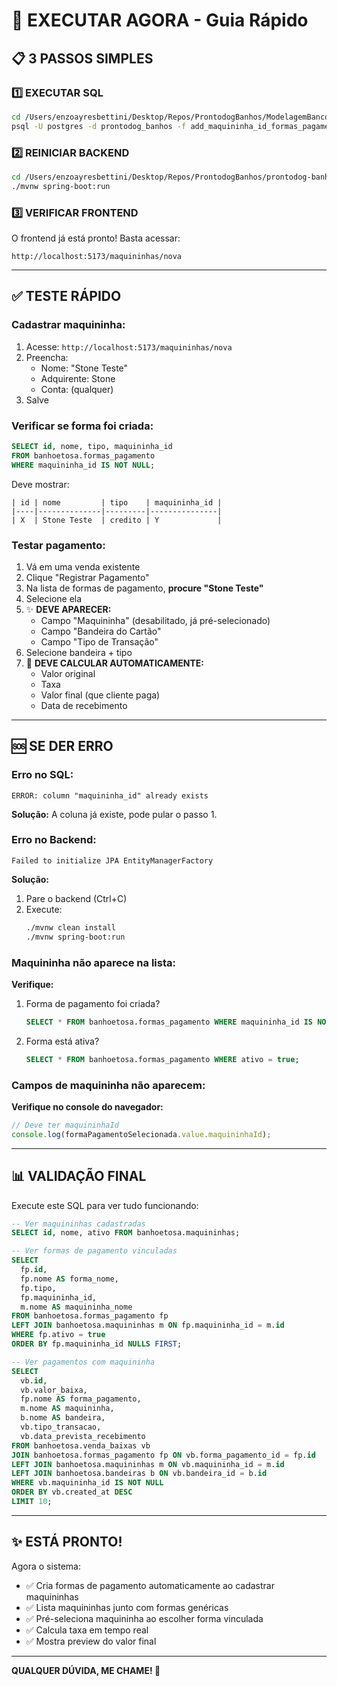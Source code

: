 # 🚀 EXECUTAR AGORA - Guia Rápido

## 📋 3 PASSOS SIMPLES

### **1️⃣ EXECUTAR SQL**

```bash
cd /Users/enzoayresbettini/Desktop/Repos/ProntodogBanhos/ModelagemBanco
psql -U postgres -d prontodog_banhos -f add_maquininha_id_formas_pagamento.sql
```

### **2️⃣ REINICIAR BACKEND**

```bash
cd /Users/enzoayresbettini/Desktop/Repos/ProntodogBanhos/prontodog-banho
./mvnw spring-boot:run
```

### **3️⃣ VERIFICAR FRONTEND**

O frontend já está pronto! Basta acessar:

```
http://localhost:5173/maquininhas/nova
```

---

## ✅ TESTE RÁPIDO

### **Cadastrar maquininha:**

1. Acesse: `http://localhost:5173/maquininhas/nova`
2. Preencha:
   - Nome: "Stone Teste"
   - Adquirente: Stone
   - Conta: (qualquer)
3. Salve

### **Verificar se forma foi criada:**

```sql
SELECT id, nome, tipo, maquininha_id
FROM banhoetosa.formas_pagamento
WHERE maquininha_id IS NOT NULL;
```

Deve mostrar:

```
| id | nome         | tipo    | maquininha_id |
|----|--------------|---------|---------------|
| X  | Stone Teste  | credito | Y             |
```

### **Testar pagamento:**

1. Vá em uma venda existente
2. Clique "Registrar Pagamento"
3. Na lista de formas de pagamento, **procure "Stone Teste"**
4. Selecione ela
5. ✨ **DEVE APARECER:**
   - Campo "Maquininha" (desabilitado, já pré-selecionado)
   - Campo "Bandeira do Cartão"
   - Campo "Tipo de Transação"
6. Selecione bandeira + tipo
7. 🎯 **DEVE CALCULAR AUTOMATICAMENTE:**
   - Valor original
   - Taxa
   - Valor final (que cliente paga)
   - Data de recebimento

---

## 🆘 SE DER ERRO

### **Erro no SQL:**

```
ERROR: column "maquininha_id" already exists
```

**Solução:** A coluna já existe, pode pular o passo 1.

### **Erro no Backend:**

```
Failed to initialize JPA EntityManagerFactory
```

**Solução:**

1. Pare o backend (Ctrl+C)
2. Execute:
   ```bash
   ./mvnw clean install
   ./mvnw spring-boot:run
   ```

### **Maquininha não aparece na lista:**

**Verifique:**

1. Forma de pagamento foi criada?
   ```sql
   SELECT * FROM banhoetosa.formas_pagamento WHERE maquininha_id IS NOT NULL;
   ```
2. Forma está ativa?
   ```sql
   SELECT * FROM banhoetosa.formas_pagamento WHERE ativo = true;
   ```

### **Campos de maquininha não aparecem:**

**Verifique no console do navegador:**

```javascript
// Deve ter maquininhaId
console.log(formaPagamentoSelecionada.value.maquininhaId);
```

---

## 📊 VALIDAÇÃO FINAL

Execute este SQL para ver tudo funcionando:

```sql
-- Ver maquininhas cadastradas
SELECT id, nome, ativo FROM banhoetosa.maquininhas;

-- Ver formas de pagamento vinculadas
SELECT
  fp.id,
  fp.nome AS forma_nome,
  fp.tipo,
  fp.maquininha_id,
  m.nome AS maquininha_nome
FROM banhoetosa.formas_pagamento fp
LEFT JOIN banhoetosa.maquininhas m ON fp.maquininha_id = m.id
WHERE fp.ativo = true
ORDER BY fp.maquininha_id NULLS FIRST;

-- Ver pagamentos com maquininha
SELECT
  vb.id,
  vb.valor_baixa,
  fp.nome AS forma_pagamento,
  m.nome AS maquininha,
  b.nome AS bandeira,
  vb.tipo_transacao,
  vb.data_prevista_recebimento
FROM banhoetosa.venda_baixas vb
JOIN banhoetosa.formas_pagamento fp ON vb.forma_pagamento_id = fp.id
LEFT JOIN banhoetosa.maquininhas m ON vb.maquininha_id = m.id
LEFT JOIN banhoetosa.bandeiras b ON vb.bandeira_id = b.id
WHERE vb.maquininha_id IS NOT NULL
ORDER BY vb.created_at DESC
LIMIT 10;
```

---

## ✨ ESTÁ PRONTO!

Agora o sistema:

- ✅ Cria formas de pagamento automaticamente ao cadastrar maquininhas
- ✅ Lista maquininhas junto com formas genéricas
- ✅ Pré-seleciona maquininha ao escolher forma vinculada
- ✅ Calcula taxa em tempo real
- ✅ Mostra preview do valor final

---

**QUALQUER DÚVIDA, ME CHAME! 🚀**
